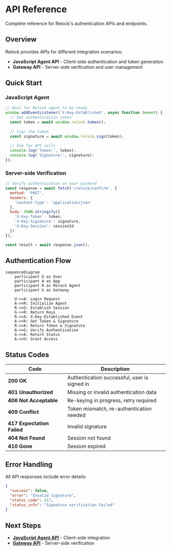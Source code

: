 # API Reference

Complete reference for Relock's authentication APIs and endpoints.

## Overview

Relock provides APIs for different integration scenarios:

- **JavaScript Agent API** - Client-side authentication and token generation
- **Gateway API** - Server-side verification and user management

## Quick Start

### JavaScript Agent

```javascript
// Wait for Relock agent to be ready
window.addEventListener('X-Key-Established', async function (event) {
  // Get authentication token
  const token = await window.relock.token();
  
  // Sign the token
  const signature = await window.relock.sign(token);
  
  // Use for API calls
  console.log('Token:', token);
  console.log('Signature:', signature);
});
```

### Server-side Verification

```javascript
// Verify authentication on your backend
const response = await fetch('/relock/confirm', {
  method: 'POST',
  headers: {
    'Content-Type': 'application/json'
  },
  body: JSON.stringify({
    'X-Key-Token': token,
    'X-Key-Signature': signature,
    'X-Key-Session': sessionId
  })
});

const result = await response.json();
```

## Authentication Flow

```mermaid
sequenceDiagram
    participant U as User
    participant A as App
    participant R as Relock Agent
    participant G as Gateway
    
    U->>A: Login Request
    A->>R: Initialize Agent
    R->>G: Establish Session
    G->>R: Return Keys
    R->>A: X-Key-Established Event
    A->>R: Get Token & Signature
    R->>A: Return Token & Signature
    A->>G: Verify Authentication
    G->>A: Return Status
    A->>U: Grant Access
```

## Status Codes

| Code | Description |
|------|-------------|
| **200 OK** | Authentication successful, user is signed in |
| **401 Unauthorized** | Missing or invalid authentication data |
| **406 Not Acceptable** | Re-keying in progress, retry required |
| **409 Conflict** | Token mismatch, re-authentication needed |
| **417 Expectation Failed** | Invalid signature |
| **404 Not Found** | Session not found |
| **410 Gone** | Session expired |

## Error Handling

All API responses include error details:

```json
{
  "success": false,
  "error": "Invalid signature",
  "status_code": 417,
  "status_info": "Signature verification failed"
}
```

## Next Steps

- [**JavaScript Agent API**](./js-agent-api) - Client-side integration
- [**Gateway API**](./gateway-api) - Server-side verification